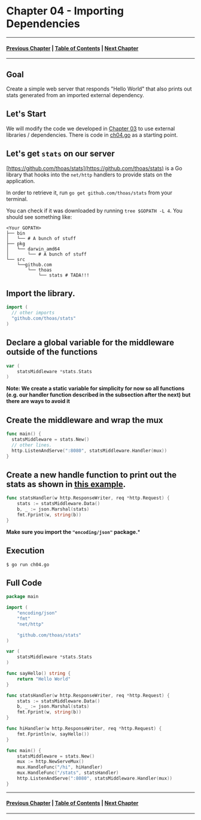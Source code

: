 # Chapter 04 - Importing Dependencies

---
#### [Previous Chapter](../ch03/README.md) | [Table of Contents](../README.md) | [Next Chapter](../ch05/README.md)
---

## Goal

Create a simple web server that responds "Hello World" that also prints out stats generated from an imported external dependency.


## Let's Start

We will modify the code we developed in [Chapter 03](../ch03/README.md) to use external libraries / dependencies. There is code in [ch04.go](ch04.go) as a starting point.

## Let's get `stats` on our server

[https://github.com/thoas/stats](https://github.com/thoas/stats) is a Go library that hooks into the `net/http` handlers to provide stats on the application.

In order to retrieve it, run `go get github.com/thoas/stats` from your terminal.

You can check if it was downloaded by running `tree $GOPATH -L 4`. You should see something like:

```
<Your GOPATH>
├── bin
│   └── # A bunch of stuff
├── pkg
│   └── darwin_amd64
│       └── # A bunch of stuff
└── src
    └──github.com
        └── thoas
            └── stats # TADA!!!
```

## Import the library.

```go
import (
  // other imports
  "github.com/thoas/stats"
)
```

## Declare a global variable for the middleware outside of the functions

```go
var (
	statsMiddleware *stats.Stats
)
```

**Note: We create a static variable for simplicity for now so all functions (e.g. our handler function described in the subsection after the next) but there are ways to avoid it**

## Create the middleware and wrap the mux
```go
func main() {
  statsMiddleware = stats.New()
  // other lines.
  http.ListenAndServe(":8080", statsMiddleware.Handler(mux))
}
```

## Create a new handle function to print out the stats as shown in [this example](https://github.com/thoas/stats/blob/master/examples/negroni/server.go#L24).
```go
func statsHandler(w http.ResponseWriter, req *http.Request) {
	stats := statsMiddleware.Data()
	b, _ := json.Marshal(stats)
	fmt.Fprint(w, string(b))
}
```

**Make sure you import the `"encoding/json"` package.***

## Execution

`$ go run ch04.go`

## Full Code

```go
package main

import (
	"encoding/json"
	"fmt"
	"net/http"

	"github.com/thoas/stats"
)

var (
	statsMiddleware *stats.Stats
)

func sayHello() string {
	return "Hello World"
}

func statsHandler(w http.ResponseWriter, req *http.Request) {
	stats := statsMiddleware.Data()
	b, _ := json.Marshal(stats)
	fmt.Fprint(w, string(b))
}

func hiHandler(w http.ResponseWriter, req *http.Request) {
	fmt.Fprintln(w, sayHello())
}

func main() {
	statsMiddleware = stats.New()
	mux := http.NewServeMux()
	mux.HandleFunc("/hi", hiHandler)
	mux.HandleFunc("/stats", statsHandler)
	http.ListenAndServe(":8080", statsMiddleware.Handler(mux))
}
```

---
#### [Previous Chapter](../ch03/README.md) | [Table of Contents](../README.md) | [Next Chapter](../ch05/README.md)
---
